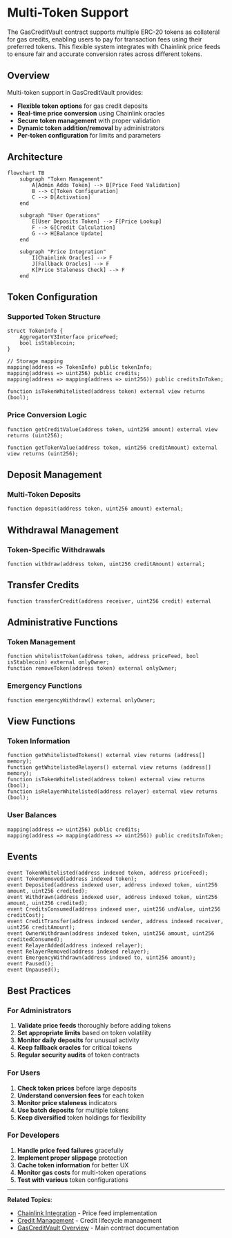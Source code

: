 # Multi-Token Support

The GasCreditVault contract supports multiple ERC-20 tokens as collateral for gas credits, enabling users to pay for transaction fees using their preferred tokens. This flexible system integrates with Chainlink price feeds to ensure fair and accurate conversion rates across different tokens.

## Overview

Multi-token support in GasCreditVault provides:
- **Flexible token options** for gas credit deposits
- **Real-time price conversion** using Chainlink oracles
- **Secure token management** with proper validation
- **Dynamic token addition/removal** by administrators
- **Per-token configuration** for limits and parameters

## Architecture

```mermaid
flowchart TB
    subgraph "Token Management"
        A[Admin Adds Token] --> B[Price Feed Validation]
        B --> C[Token Configuration]
        C --> D[Activation]
    end
    
    subgraph "User Operations"
        E[User Deposits Token] --> F[Price Lookup]
        F --> G[Credit Calculation]
        G --> H[Balance Update]
    end
    
    subgraph "Price Integration"
        I[Chainlink Oracles] --> F
        J[Fallback Oracles] --> F
        K[Price Staleness Check] --> F
    end
```

## Token Configuration

### Supported Token Structure

```solidity
struct TokenInfo {
    AggregatorV3Interface priceFeed;
    bool isStablecoin;
}

// Storage mapping
mapping(address => TokenInfo) public tokenInfo;
mapping(address => uint256) public credits;
mapping(address => mapping(address => uint256)) public creditsInToken;

function isTokenWhitelisted(address token) external view returns (bool);
```

### Price Conversion Logic

```solidity
function getCreditValue(address token, uint256 amount) external view returns (uint256);

function getTokenValue(address token, uint256 creditAmount) external view returns (uint256); 
```

## Deposit Management

### Multi-Token Deposits

```solidity
function deposit(address token, uint256 amount) external;
```

## Withdrawal Management

### Token-Specific Withdrawals

```solidity
function withdraw(address token, uint256 creditAmount) external;
```

## Transfer Credits

```solidity
function transferCredit(address receiver, uint256 credit) external
```

## Administrative Functions

### Token Management

```solidity
function whitelistToken(address token, address priceFeed, bool isStablecoin) external onlyOwner;
function removeToken(address token) external onlyOwner;
```

### Emergency Functions

```solidity
function emergencyWithdraw() external onlyOwner;
```

## View Functions

### Token Information

```solidity
function getWhitelistedTokens() external view returns (address[] memory);
function getWhitelistedRelayers() external view returns (address[] memory);
function isTokenWhitelisted(address token) external view returns (bool);
function isRelayerWhitelisted(address relayer) external view returns (bool);
```

### User Balances

```solidity
mapping(address => uint256) public credits;
mapping(address => mapping(address => uint256)) public creditsInToken;
```

## Events

```solidity
event TokenWhitelisted(address indexed token, address priceFeed);
event TokenRemoved(address indexed token);
event Deposited(address indexed user, address indexed token, uint256 amount, uint256 credited);
event Withdrawn(address indexed user, address indexed token, uint256 amount, uint256 credited);
event CreditsConsumed(address indexed user, uint256 usdValue, uint256 creditCost);
event CreditTransfer(address indexed sender, address indexed receiver, uint256 creditAmount);
event OwnerWithdrawn(address indexed token, uint256 amount, uint256 creditedConsumed);
event RelayerAdded(address indexed relayer);
event RelayerRemoved(address indexed relayer);
event EmergencyWithdrawn(address indexed to, uint256 amount);
event Paused();
event Unpaused();
```

## Best Practices

### For Administrators

1. **Validate price feeds** thoroughly before adding tokens
2. **Set appropriate limits** based on token volatility
3. **Monitor daily deposits** for unusual activity
4. **Keep fallback oracles** for critical tokens
5. **Regular security audits** of token contracts

### For Users

1. **Check token prices** before large deposits
2. **Understand conversion fees** for each token
3. **Monitor price staleness** indicators
4. **Use batch deposits** for multiple tokens
5. **Keep diversified** token holdings for flexibility

### For Developers

1. **Handle price feed failures** gracefully
2. **Implement proper slippage** protection
3. **Cache token information** for better UX
4. **Monitor gas costs** for multi-token operations
5. **Test with various** token configurations

---

**Related Topics**:
- [Chainlink Integration](chainlink-integration.md) - Price feed implementation
- [Credit Management](credit-management.md) - Credit lifecycle management
- [GasCreditVault Overview](../gascreditvault.md) - Main contract documentation
